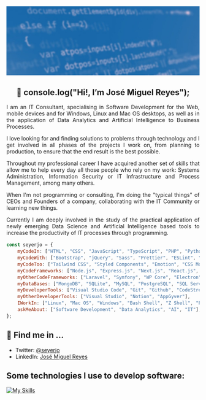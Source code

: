 <img src="./assets/github-profile-banner.jpg" />

<h2 align="center">
    👋 console.log("Hi!, I’m José Miguel Reyes");
</h2>

<p align="justify">
I am an IT Consultant, specialising in Software Development for the Web, mobile devices and for Windows, Linux and Mac OS desktops, as well as in the application of Data Analytics and Artificial Intelligence to Business Processes.
</p>

<p align="justify">
I love looking for and finding solutions to problems through technology and I get involved in all phases of the projects I work on, from planning to production, to ensure that the end result is the best possible.
</p>

<p align="justify">
Throughout my professional career I have acquired another set of skills that allow me to help every day all those people who rely on my work: Systems Administration, Information Security or IT Infrastructure and Process Management, among many others.
</p>

<p align="justify">
When I'm not programming or consulting, I'm doing the "typical things" of CEOs and Founders of a company, collaborating with the IT Community or learning new things.
</p>

<p align="justify">
Currently I am deeply involved in the study of the practical application of newly emerging Data Science and Artificial Intelligence based tools to increase the productivity of IT processes through programming.
</p>

```javascript
const seyerjo = {
    myCodeIn: ["HTML", "CSS", "JavaScript", "TypeScript", "PHP", "Python", "C#"],
    myCodeWith: ["Bootstrap", "jQuery", "Sass", "Prettier", "ESLint", "Jest", "Vite", "PHPUnit"],
    myCodeToo: ["Tailwind CSS", "Styled Components", "Emotion", "CSS Modules", "Redux", "Axios"],
    myCodeFrameworks: ["Node.js", "Express.js", "Next.js", "React.js", "React Native"],
    myOtherCodeFrameworks: ["Laravel", "Symfony", "WP Core", "Electron", ".Net"],
    myDataBases: ["MongoDB", "SQLite", "MySQL", "PostgreSQL", "SQL Server"],
    myDeveloperTools: ["Visual Studio Code", "Git", "Github", "CodeStream", "Figma"],
    myOtherDeveloperTools: ["Visual Studio", "Notion", "AppGyver"],
    IWorkIn: ["Linux", "Mac OS", "Windows", "Bash Shell", "Z Shell", "Powershell"],
    askMeAbout: ["Software Development", "Data Analytics", "AI", "IT"],
};
```

## 📲 Find me in ...

-   Twitter: [@seyerjo](https://twitter.com/seyerjo "@seyerjo")
-   LinkedIn: [José Miguel Reyes](https://www.linkedin.com/in/josem-reyes "José Miguel Reyes")

## Some technologies I use to develop software:

[![My Skills](https://skills.thijs.gg/icons?i=html,css,js,ts,php,python,cs,bootstrap,jquery,sass,jest,vite,styledcomponents,emotion,redux,wordpress,nodejs,expressjs,nextjs,react,laravel,symfony,electron,dotnet,mongodb,sqlite,mysql,postgres,vscode,git,github,figma,visualstudio,linux,bash,powershell)]()
